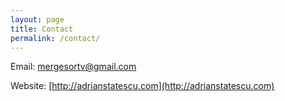 ```yaml
---
layout: page
title: Contact
permalink: /contact/
---
```


 Email: [mergesortv@gmail.com](mergesortv@gmail.com)

 Website: [http://adrianstatescu.com](http://adrianstatescu.com)
